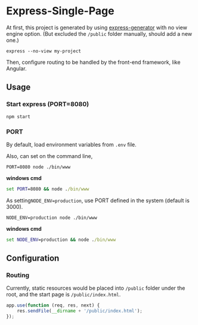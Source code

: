 # Express-Single-Page

At first, this project is generated by using [express-generator](https://www.npmjs.com/package/express-generator) with no view engine option.
(But excluded the ```/public``` folder manually, should add a new one.)
```
express --no-view my-project
```

Then, configure routing to be handled by the front-end framework, like Angular.

## Usage

### Start express (PORT=8080)
```
npm start
```

### PORT

By default, load environment variables from ```.env``` file.

Also, can set on the command line,
```
PORT=8080 node ./bin/www
```

**windows cmd**
```cmd
set PORT=8080 && node ./bin/www
```

As setting```NODE_ENV=production```, use PORT defined in the system (default is 3000).
```
NODE_ENV=production node ./bin/www
```

**windows cmd**
```cmd
set NODE_ENV=production && node ./bin/www
```

## Configuration

### Routing

Currently, static resources would be placed into ```/public``` folder under the root, and the start page is ```/public/index.html```.
```javascript
app.use(function (req, res, next) {
    res.sendFile(__dirname + '/public/index.html');
});
```
